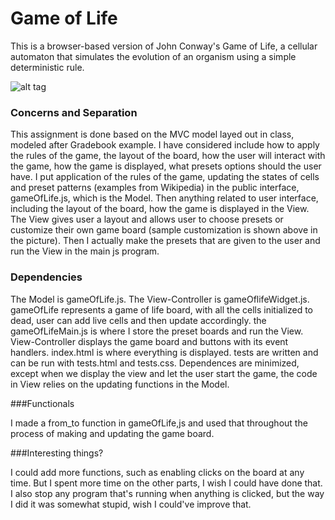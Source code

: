 Game of Life
=

This is a browser-based version of John Conway's Game of Life, a cellular automaton that simulates the evolution of an organism using a simple deterministic rule.

![alt tag](proj2-xueqifan/game_of_life_example.jpg)

### Concerns and Separation

This assignment is done based on the MVC model layed out in class, modeled after Gradebook example. I have considered include how to apply the rules of the game, the layout of the board, how the user will interact with the game, how the game is displayed, what presets options should the user have. I put application of the rules of the game, updating the states of cells and preset patterns (examples from Wikipedia) in the public interface, gameOfLife.js, which is the Model. Then anything related to user interface, including the layout of the board, how the game is displayed in the View. The View gives user a layout and allows user to choose presets or customize their own game board (sample customization is shown above in the picture). Then I actually make the presets that are given to the user and run the View in the main js program. 

### Dependencies

The Model is gameOfLife.js. The View-Controller is gameOflifeWidget.js. gameOfLife represents a game of life board, with all the cells initialized to dead, user can add live cells and then update accordingly. the gameOfLifeMain.js is where I store the preset boards and run the View. View-Controller displays the game board and buttons with its event handlers. index.html is where everything is displayed. tests are written and can be run with tests.html and tests.css. Dependences are minimized, except when we display the view and let the user start the game, the code in View relies on the updating functions in the Model.

###Functionals

I made a from_to function in gameOfLife,js and used that throughout the process of making and updating the game board.

###Interesting things?

I could add more functions, such as enabling clicks on the board at any time. But I spent more time on the other parts, I wish I could have done that. I also stop any program that's running when anything is clicked, but the way I did it was somewhat stupid, wish I could've improve that.
